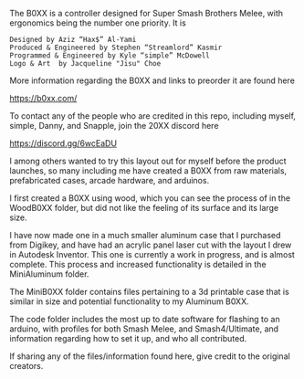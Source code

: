 The B0XX is a controller designed for Super Smash Brothers Melee, with ergonomics being the number one priority. It is

    Designed by Aziz “Hax$” Al-Yami
    Produced & Engineered by Stephen “Streamlord” Kasmir
    Programmed & Engineered by Kyle “simple” McDowell
    Logo & Art  by Jacqueline "Jisu" Choe

More information regarding the B0XX and links to preorder it are found here

https://b0xx.com/

To contact any of the people who are credited in this repo, including myself, simple, Danny, and Snapple, join the 20XX discord here 

https://discord.gg/6wcEaDU


I among others wanted to try this layout out for myself before the product launches, so many including me have created a B0XX from raw materials, prefabricated cases, arcade hardware, and arduinos.

I first created a B0XX using wood, which you can see the process of in the WoodB0XX folder, but did not like the feeling of its surface and its large size.

I have now made one in a much smaller aluminum case that I purchased from Digikey, and have had an acrylic panel laser cut with the layout I drew in Autodesk Inventor. This one is currently a work in progress, and is almost complete. This process and increased functionality is detailed in the MiniAluminum folder.

The MiniB0XX folder contains files pertaining to a 3d printable case that is similar in size and potential functionality to my Aluminum B0XX. 

The code folder includes the most up to date software for flashing to an arduino, with profiles for both Smash Melee, and Smash4/Ultimate, and information regarding how to set it up, and who all contributed.

If sharing any of the files/information found here, give credit to the original creators.
